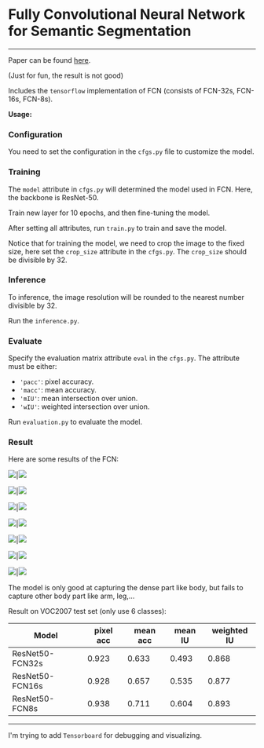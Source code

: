 # Fully Convolutional Neural Network for Semantic Segmentation
----

Paper can be found [here](https://arxiv.org/abs/1411.4038).

(Just for fun, the result is not good)

Includes the ``tensorflow`` implementation of FCN (consists of FCN-32s, FCN-16s, FCN-8s).

**Usage:**

### Configuration

You need to set the configuration in the ``cfgs.py`` file to customize the model.

### Training

The ``model`` attribute in ``cfgs.py`` will determined the model used in FCN. Here, the backbone is ResNet-50.

Train new layer for 10 epochs, and then fine-tuning the model.

After setting all attributes, run ``train.py`` to train and save the model.

Notice that for training the model, we need to crop the image to the fixed size, here set the ``crop_size`` attribute in the ``cfgs.py``. The ``crop_size`` should be divisible by 32.

### Inference

To inference, the image resolution will be rounded to the nearest number divisible by 32.

Run the ``inference.py``.

### Evaluate

Specify the evaluation matrix attribute ``eval`` in the ``cfgs.py``. The attribute must be either:
- ``'pacc'``: pixel accuracy.
- ``'macc'``: mean accuracy.
- ``'mIU'``: mean intersection over union.
- ``'wIU'``: weighted intersection over union.

Run ``evaluation.py`` to evaluate the model.

### Result

Here are some results of the FCN:

![](Images/image11.jpeg)|![](Images/pred11.png)

![](Images/image1.png)|![](images/../Images/pred1.png)

![](Images/image2.png)|![](Images/pred2.png)

![](Images/image5.png)|![](Images/pred5.png)

![](Images/image7.png)|![](Images/pred7.png)

![](Images/image9.png)|![](Images/pred9.png)

![](Images/image8.png)|![](Images/pred8.png)

The model is only good at capturing the dense part like body, but fails to capture other body part like arm, leg,...

Result on VOC2007 test set (only use 6 classes):

|Model|pixel acc|mean acc|mean IU|weighted IU|
|-----|---------|--------|-------|-----------|
|ResNet50-FCN32s|0.923|0.633|0.493|0.868|
|ResNet50-FCN16s|0.928|0.657|0.535|0.877|
|ResNet50-FCN8s|0.938|0.711|0.604|0.893|

-----

I'm trying to add ``Tensorboard`` for debugging and visualizing.
